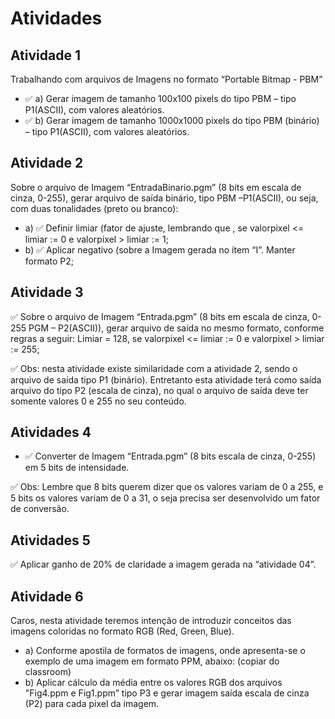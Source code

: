# Atividades

## Atividade 1

Trabalhando com arquivos de Imagens no formato “Portable Bitmap - PBM”

- ✅ a) Gerar imagem de tamanho 100x100 pixels do tipo PBM – tipo P1(ASCII), com valores aleatórios.
- ✅ b) Gerar imagem de tamanho 1000x1000 pixels do tipo PBM (binário) – tipo P1(ASCII), com valores aleatórios.

## Atividade 2

Sobre o arquivo de Imagem “EntradaBinario.pgm” (8 bits em escala de cinza, 0-255), gerar arquivo de saída binário, tipo PBM –P1(ASCII), ou seja, com duas tonalidades (preto ou branco):

- a) ✅ Definir limiar (fator de ajuste, lembrando que , se valorpixel <= limiar := 0 e valorpixel > limiar := 1;
- b) ✅ Aplicar negativo (sobre a Imagem gerada no ítem “I”. Manter formato P2;

## Atividade 3

✅ Sobre o arquivo de Imagem “Entrada.pgm” (8 bits em escala de cinza, 0-255 PGM – P2(ASCII)), gerar arquivo de saída no mesmo formato, conforme regras a seguir: Limiar = 128, se valorpixel <= limiar := 0 e valorpixel > limiar := 255;

✅ Obs: nesta atividade existe similaridade com a atividade 2, sendo o arquivo de saída tipo P1 (binário). Entretanto esta atividade terá como saída arquivo do tipo P2 (escala de cinza), no qual o arquivo de saída deve ter somente valores 0 e 255 no seu conteúdo.

## Atividades 4

- ✅ Converter de Imagem “Entrada.pgm” (8 bits escala de cinza, 0-255) em 5 bits de intensidade.

✅ Obs: Lembre que 8 bits querem dizer que os valores variam de 0 a 255, e 5 bits os valores variam de 0 a 31, o seja precisa ser desenvolvido um fator de conversão.

## Atividades 5

✅ Aplicar ganho de 20% de claridade a imagem gerada na “atividade 04”.

## Atividade 6

Caros, nesta atividade teremos intenção de introduzir conceitos das imagens coloridas no formato RGB (Red, Green, Blue).

- a) Conforme apostila de formatos de imagens, onde apresenta-se o exemplo de uma imagem em formato PPM, abaixo: (copiar do classroom)
- b) Aplicar cálculo da média entre os valores RGB dos arquivos "Fig4.ppm e Fig1.ppm” tipo P3 e gerar imagem saída escala de cinza (P2) para cada pixel da imagem.

